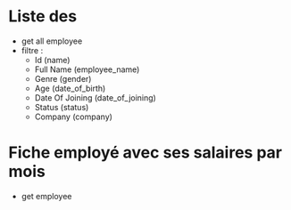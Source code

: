 # Liste des 
- get all employee
- filtre :
    - Id (name)
    - Full Name (employee_name)
    - Genre (gender)
    - Age (date_of_birth)
    - Date Of Joining (date_of_joining)
    - Status (status)
    - Company (company)

# Fiche employé avec ses salaires par mois
- get employee